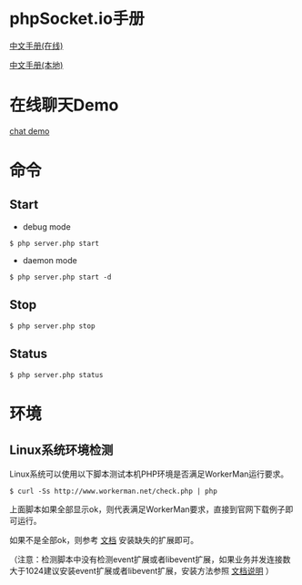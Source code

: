 # phpSocket.io手册
[中文手册(在线)](https://github.com/walkor/phpsocket.io/tree/master/docs/zh)

[中文手册(本地)](./vendor/workerman/phpsocket.io/docs/zh/README.md)

# 在线聊天Demo
[chat demo](http://www.workerman.net/demos/phpsocketio-chat/)

# 命令

## Start
- debug mode
```
$ php server.php start
```
- daemon mode
```
$ php server.php start -d
```

## Stop
```
$ php server.php stop
```

## Status
```
$ php server.php status
```

# 环境

## Linux系统环境检测

Linux系统可以使用以下脚本测试本机PHP环境是否满足WorkerMan运行要求。
```
$ curl -Ss http://www.workerman.net/check.php | php
```

上面脚本如果全部显示ok，则代表满足WorkerMan要求，直接到官网下载例子即可运行。

如果不是全部ok，则参考 [文档](http://doc.workerman.net/315116) 安装缺失的扩展即可。

（注意：检测脚本中没有检测event扩展或者libevent扩展，如果业务并发连接数大于1024建议安装event扩展或者libevent扩展，安装方法参照 [文档说明](http://doc.workerman.net/315116) ）